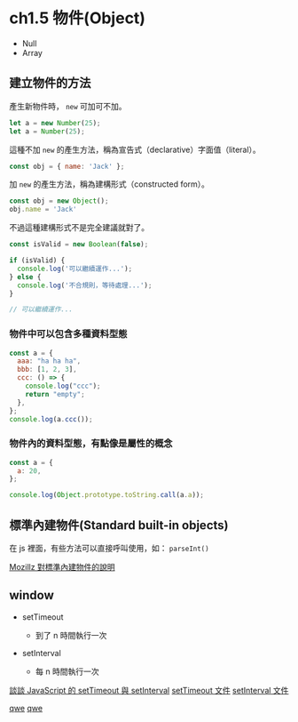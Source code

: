 # ch1.5 物件(Object)

- Null
- Array

## 建立物件的方法

產生新物件時， `new` 可加可不加。

```javascript
let a = new Number(25);
let a = Number(25);
```

這種不加 `new` 的產生方法，稱為宣告式（declarative）字面值（literal）。

```javascript
const obj = { name: 'Jack' };
```

加 `new` 的產生方法，稱為建構形式（constructed form）。

```javascript
const obj = new Object();
obj.name = 'Jack'
```

不過這種建構形式不是完全建議就對了。

```javascript
const isValid = new Boolean(false);

if (isValid) {
  console.log('可以繼續運作...');
} else {
  console.log('不合規則，等待處理...');
}

// 可以繼續運作...
```

### 物件中可以包含多種資料型態

```javascript
const a = {
  aaa: "ha ha ha",
  bbb: [1, 2, 3],
  ccc: () => {
    console.log("ccc");
    return "empty";
  },
};
console.log(a.ccc());
```

### 物件內的資料型態，有點像是屬性的概念

```javascript
const a = {
  a: 20,
};

console.log(Object.prototype.toString.call(a.a));
```

## 標準內建物件(Standard built-in objects)

在 js 裡面，有些方法可以直接呼叫使用，如： `parseInt()`

[Mozillz 對標準內建物件的說明](https://developer.mozilla.org/zh-TW/docs/Web/JavaScript/Reference/Global_Objects)

## window

- setTimeout
  - 到了 n 時間執行一次

- setInterval
  - 每 n 時間執行一次

[談談 JavaScript 的 setTimeout 與 setInterval](https://kuro.tw/posts/2019/02/23/%E8%AB%87%E8%AB%87-JavaScript-%E7%9A%84-setTimeout-%E8%88%87-setInterval/)
[setTimeout 文件](https://developer.mozilla.org/zh-CN/docs/Web/API/Window/setTimeout)
[setInterval 文件](https://developer.mozilla.org/zh-CN/docs/Web/API/Window/setInterval)

[qwe](../images/pic_htmltree.gif)
[qwe](../images/螢幕快照%202018-12-19%20上午1.09.32.png)
